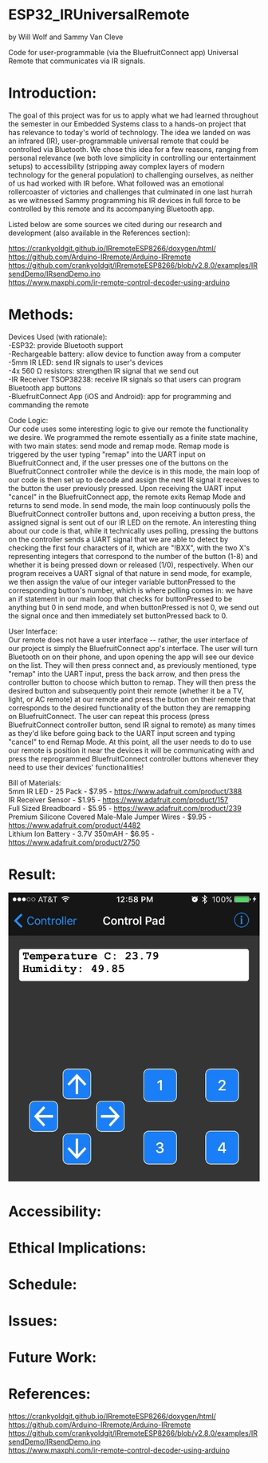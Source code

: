 # ESP32_IRUniversalRemote
by Will Wolf and Sammy Van Cleve


Code for user-programmable (via the BluefruitConnect app) Universal Remote that communicates via IR signals.

# Introduction:

The goal of this project was for us to apply what we had learned throughout the semester in our Embedded Systems class
to a hands-on project that has relevance to today's world of technology. The idea we landed on was an infrared (IR), user-programmable
universal remote that could be controlled via Bluetooth. We chose this idea for a few reasons, ranging from personal relevance
(we both love simplicity in controlling our entertainment setups) to accessibility (stripping away complex layers of modern technology for the general population) to challenging ourselves, as neither of us had worked with IR before. What followed was an emotional rollercoaster of victories and challenges that culminated in one last hurrah as we witnessed Sammy programming his IR devices in full force to be controlled by this remote and its accompanying Bluetooth app.

Listed below are some sources we cited during our research and development (also available in the References section):


https://crankyoldgit.github.io/IRremoteESP8266/doxygen/html/ \
https://github.com/Arduino-IRremote/Arduino-IRremote \
https://github.com/crankyoldgit/IRremoteESP8266/blob/v2.8.0/examples/IRsendDemo/IRsendDemo.ino \
https://www.maxphi.com/ir-remote-control-decoder-using-arduino

# Methods:

Devices Used (with rationale):\
-ESP32: provide Bluetooth support\
-Rechargeable battery: allow device to function away from a computer\
-5mm IR LED: send IR signals to user's devices\
-4x 560 Ω resistors: strengthen IR signal that we send out\
-IR Receiver TSOP38238: receive IR signals so that users can program Bluetooth app buttons\
-BluefruitConnect App (iOS and Android): app for programming and commanding the remote

Code Logic:\
Our code uses some interesting logic to give our remote the functionality we desire. We programmed the remote essentially as a finite state machine, with two main states: send mode and remap mode. Remap mode is triggered by the user typing "remap" into the UART input on BluefruitConnect and, if the user presses one of the buttons on the BluefruitConnect controller while the device is in this mode, the main loop of our code is then set up to decode and assign the next IR signal it receives to the button the user previously pressed. Upon receiving the UART input "cancel" in the BluefruitConnect app, the remote exits Remap Mode and returns to send mode. In send mode, the main loop continuously polls the BluefruitConnect controller buttons and, upon receiving a button press, the assigned signal is sent out of our IR LED on the remote. An interesting thing about our code is that, while it technically uses polling, pressing the buttons on the controller sends a UART signal that we are able to detect by checking the first four characters of it, which are "!BXX", with the two X's representing integers that correspond to the number of the button (1-8) and whether it is being pressed down or released (1/0), respectively. When our program receives a UART signal of that nature in send mode, for example, we then assign the value of our integer variable buttonPressed to the corresponding button's number, which is where polling comes in: we have an if statement in our main loop that checks for buttonPressed to be anything but 0 in send mode, and when buttonPressed is not 0, we send out the signal once and then immediately set buttonPressed back to 0.

User Interface:\
Our remote does not have a user interface -- rather, the user interface of our project is simply the BluefruitConnect app's interface. The user will turn Bluetooth on on their phone, and upon opening the app will see our device on the list. They will then press connect and, as previously mentioned, type "remap" into the UART input, press the back arrow, and then press the controller button to choose which button to remap. They will then press the desired button and subsequently point their remote (whether it be a TV, light, or AC remote) at our remote and press the button on their remote that corresponds to the desired functionality of the button they are remapping on BluefruitConnect. The user can repeat this process (press BluefruitConnect controller button, send IR signal to remote) as many times as they'd like before going back to the UART input screen and typing "cancel" to end Remap Mode. At this point, all the user needs to do to use our remote is position it near the devices it will be communicating with and press the reprogrammed BluefruitConnect controller buttons whenever they need to use their devices' functionalities!

Bill of Materials:\
5mm IR LED - 25 Pack - $7.95 - https://www.adafruit.com/product/388 \
IR Receiver Sensor - $1.95 - https://www.adafruit.com/product/157 \
Full Sized Breadboard - $5.95	- https://www.adafruit.com/product/239 \
Premium Silicone Covered Male-Male Jumper Wires	- $9.95	- https://www.adafruit.com/product/4482 \
Lithium Ion Battery - 3.7V 350mAH - $6.95	- https://www.adafruit.com/product/2750

# Result:

![Test Image 1](/ESP32_IRUniversalRemote/controller.jpeg)

# Accessibility:

# Ethical Implications:

# Schedule:

# Issues:

# Future Work:

# References:

https://crankyoldgit.github.io/IRremoteESP8266/doxygen/html/ \
https://github.com/Arduino-IRremote/Arduino-IRremote \
https://github.com/crankyoldgit/IRremoteESP8266/blob/v2.8.0/examples/IRsendDemo/IRsendDemo.ino \
https://www.maxphi.com/ir-remote-control-decoder-using-arduino
